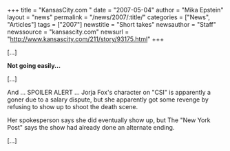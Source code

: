+++
title = "KansasCity.com "
date = "2007-05-04"
author = "Mika Epstein"
layout = "news"
permalink = "/news/2007/:title/"
categories = ["News", "Articles"]
tags = ["2007"]
newstitle = "Short takes"
newsauthor = "Staff"
newssource = "kansascity.com"
newsurl = "http://www.kansascity.com/211/story/93175.html"
+++

[...]

**Not going easily...**

[...]

And ... SPOILER ALERT ... Jorja Fox's character on "CSI" is apparently a goner due to a salary dispute, but she apparently got some revenge by refusing to show up to shoot the death scene.

Her spokesperson says she did eventually show up, but The "New York Post" says the show had already done an alternate ending.

[...]